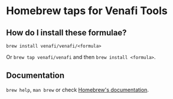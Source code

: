 # Homebrew taps for Venafi Tools

## How do I install these formulae?

`brew install venafi/venafi/<formula>`

Or `brew tap venafi/venafi` and then `brew install <formula>`.

## Documentation

`brew help`, `man brew` or check [Homebrew's documentation](https://docs.brew.sh).